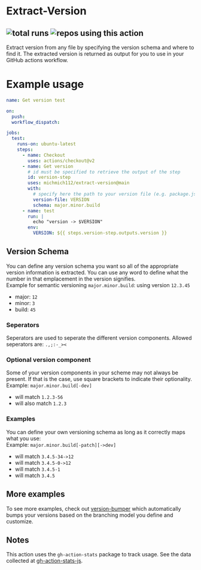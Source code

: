 # Extract-Version
![total runs](https://actions.boringday.co/api/badge?owner=michmich112&repo=extract-version&metric=runs)
![repos using this action](https://actions.boringday.co/api/badge?owner=michmich112&repo=extract-version&metric=repos)
---
Extract version from any file by specifying the version schema and where to find it.
The extracted version is returned as output for you to use in your GitHub actions workflow.

# Example usage
```yaml
name: Get version test

on:
  push:
  workflow_dispatch:

jobs:
  test:
    runs-on: ubuntu-latest
    steps:
      - name: Checkout
        uses: actions/checkout@v2
      - name: Get version
        # id must be specified to retrieve the output of the step
        id: version-step
        uses: michmich112/extract-version@main
        with:
          # specify here the path to your version file (e.g. package.json, pom.xml...)
          version-file: VERSION
          schema: major.minor.build
      - name: test
        run: |
          echo "version -> $VERSION"
        env:
          VERSION: ${{ steps.version-step.outputs.version }}
```

## Version Schema
You can define any version schema you want so all of the appropriate version information
is extracted. You can use any word to define what the number in that emplacement in the version
signifies.\
Example for semantic versioning `major.minor.build`: using version `12.3.45`
- major: `12`
- minor: `3`
- build: `45`

### Seperators
Seperators are used to seperate the different version components. Allowed seperators are:
`.,;:-_><`

### Optional version component
Some of your version components in your scheme may not always be present. If that is the case, use 
square brackets to indicate their optionality.\
Example: `major.minor.build[-dev]`
- will match `1.2.3-56`
- will also match `1.2.3`

### Examples
You can define your own versioning schema as long as it correctly maps what you use:\
Example: `major.minor.build[-patch][->dev]`
- will match `3.4.5-34->12`
- will match `3.4.5-0->12`
- will match `3.4.5-1`
- will match `3.4.5`

## More examples
To see more examples, check out [version-bumper](https://github.com/michmich112/version-bumper) which automatically bumps 
your versions based on the branching model you define and customize.

## Notes
This action uses the `gh-action-stats` package to track usage. See the data collected at [gh-action-stats-js](https://github.com/michmich112/gh-action-stats-js).


